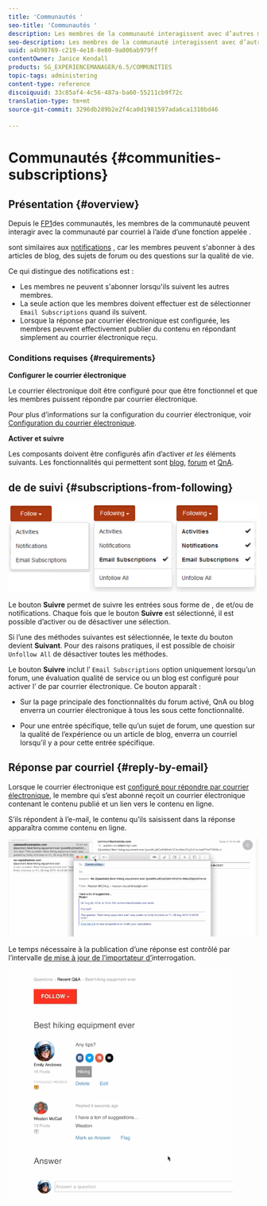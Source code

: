 ```yaml
---
title: 'Communautés '
seo-title: 'Communautés '
description: Les membres de la communauté interagissent avec d’autres membres par courrier électronique
seo-description: Les membres de la communauté interagissent avec d’autres membres par courrier électronique
uuid: a4b98769-c219-4e18-8e80-9a806ab979ff
contentOwner: Janice Kendall
products: SG_EXPERIENCEMANAGER/6.5/COMMUNITIES
topic-tags: administering
content-type: reference
discoiquuid: 33c85af4-4c56-487a-ba60-55211cb9f72c
translation-type: tm+mt
source-git-commit: 3296db289b2e2f4ca0d1981597ada6ca1310bd46

---
```



# Communautés {#communities-subscriptions}

## Présentation {#overview}

Depuis le [FP1](deploy-communities.md#latestfeaturepack)des communautés, les membres de la communauté peuvent interagir avec la communauté par courriel à l’aide d’une fonction appelée  .

  sont similaires aux [notifications](notifications.md) , car les membres peuvent s&#39;abonner à des articles de blog, des sujets de forum ou des questions sur la qualité de vie.

Ce qui distingue   des notifications est :

* Les membres ne peuvent s&#39;abonner lorsqu&#39;ils suivent les autres membres.
* La seule action que les membres doivent effectuer est de sélectionner `Email Subscriptions` quand ils suivent.
* Lorsque la réponse par courrier électronique est configurée, les membres peuvent effectivement publier du contenu en répondant simplement au courrier électronique reçu.

### Conditions requises {#requirements}

**Configurer le courrier électronique**

Le courrier électronique doit être configuré pour que   être fonctionnel et que les membres puissent répondre par courrier électronique.

Pour plus d’informations sur la configuration du courrier électronique, voir [Configuration du courrier électronique](email.md).

**Activer   et suivre**

Les composants doivent être configurés afin d’activer   *et les* éléments suivants. Les fonctionnalités qui permettent   sont [blog](blog-feature.md), [forum](forum.md) et [QnA](working-with-qna.md).

##  de  de suivi {#subscriptions-from-following}

![chlimage_1-5](assets/chlimage_1-5.png)

Le bouton **Suivre** permet de suivre les entrées sous forme de  , de  et/ou de notifications. Chaque fois que le bouton **Suivre** est sélectionné, il est possible d’activer ou de désactiver une sélection.

Si l’une des méthodes suivantes est sélectionnée, le texte du bouton devient **Suivant**. Pour des raisons pratiques, il est possible de choisir `Unfollow All` de désactiver toutes les méthodes.

Le bouton **Suivre** inclut l’ `Email Subscriptions` option uniquement lorsqu’un forum, une évaluation qualité de service ou un blog est configuré pour activer l’ de  par courrier électronique. Ce bouton apparaît :

* Sur la page principale des fonctionnalités du forum activé, QnA ou blog enverra un courrier électronique à tous les   sous cette fonctionnalité.

* Pour une entrée spécifique, telle qu’un sujet de forum, une question sur la qualité de l’expérience ou un article de blog, enverra un courriel lorsqu’il y a   pour cette entrée spécifique.

## Réponse par courriel {#reply-by-email}

Lorsque le courrier électronique est [configuré pour répondre par courrier électronique](email.md#configure-polling-importer), le membre qui s’est abonné reçoit un courrier électronique contenant le contenu publié et un lien vers le contenu en ligne.

S’ils répondent à l’e-mail, le contenu qu’ils saisissent dans la réponse apparaîtra comme contenu en ligne.

![chlimage_1-6](assets/chlimage_1-6.png)

Le temps nécessaire à la publication d’une réponse est contrôlé par l’intervalle [de mise à jour de l’importateur d’](email.md#configure-polling-importer)interrogation.

![chlimage_1-7](assets/chlimage_1-7.png)

